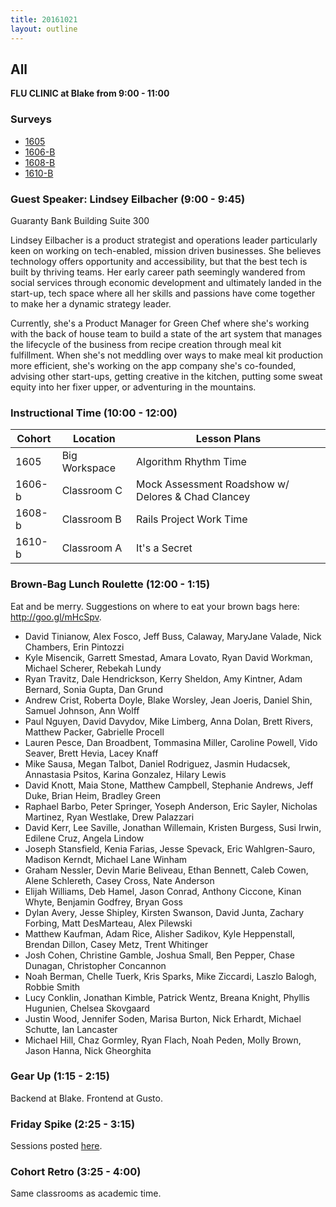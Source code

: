 ```yaml
---
title: 20161021
layout: outline
---
```


## All
__FLU CLINIC at Blake from 9:00 - 11:00__

### Surveys

* [1605]()
* [1606-B](https://goo.gl/forms/ZGO7gcRI7nxUcCIp2)
* [1608-B](https://goo.gl/forms/odt8vorX4viJ363L2)
* [1610-B](https://goo.gl/forms/nY2D99ngsMRqI6FH3)

### Guest Speaker: Lindsey Eilbacher (9:00 - 9:45)

Guaranty Bank Building Suite 300

Lindsey Eilbacher is a product strategist and operations leader particularly keen on working on tech-enabled, mission driven businesses. She believes technology offers opportunity and accessibility, but that the best tech is built by thriving teams. Her early career path seemingly wandered from social services through economic development and ultimately landed in the start-up, tech space where all her skills and passions have come together to make her a dynamic strategy leader.

Currently, she's a Product Manager for Green Chef where she's working with the back of house team to build a state of the art system that manages the lifecycle of the business from recipe creation through meal kit fulfillment. When she's not meddling over ways to make meal kit production more efficient, she's working on the app company she's co-founded, advising other start-ups, getting creative in the kitchen, putting some sweat equity into her fixer upper, or adventuring in the mountains.

### Instructional Time (10:00 - 12:00)
| Cohort | Location | Lesson Plans |
| ------ | -------- | ------------ |
| 1605   | Big Workspace | Algorithm Rhythm Time |
| 1606-b | Classroom C | Mock Assessment Roadshow w/ Delores & Chad Clancey |
| 1608-b | Classroom B | Rails Project Work Time |
| 1610-b | Classroom A | It's a Secret |


### Brown-Bag Lunch Roulette (12:00 - 1:15)

Eat and be merry. Suggestions on where to eat your brown bags here: http://goo.gl/mHcSpv.

* David Tinianow, Alex Fosco, Jeff Buss, Calaway, MaryJane Valade, Nick Chambers, Erin Pintozzi
* Kyle Misencik, Garrett Smestad, Amara Lovato, Ryan David Workman, Michael Scherer, Rebekah Lundy
* Ryan Travitz, Dale Hendrickson, Kerry Sheldon, Amy Kintner, Adam Bernard, Sonia Gupta, Dan Grund
* Andrew Crist, Roberta Doyle, Blake Worsley, Jean Joeris, Daniel Shin, Samuel Johnson, Ann Wolff
* Paul Nguyen, David Davydov, Mike Limberg, Anna Dolan, Brett Rivers, Matthew Packer, Gabrielle Procell
* Lauren Pesce, Dan Broadbent, Tommasina Miller, Caroline Powell, Vido Seaver, Brett Hevia, Lacey Knaff
* Mike Sausa, Megan Talbot, Daniel Rodriguez, Jasmin Hudacsek, Annastasia Psitos, Karina Gonzalez, Hilary Lewis
* David Knott, Maia Stone, Matthew Campbell, Stephanie Andrews, Jeff Duke, Brian Heim, Bradley Green
* Raphael Barbo, Peter Springer, Yoseph Anderson, Eric Sayler, Nicholas Martinez, Ryan Westlake, Drew Palazzari
* David Kerr, Lee Saville, Jonathan Willemain, Kristen Burgess, Susi Irwin, Edilene Cruz, Angela Lindow
* Joseph Stansfield, Kenia Farias, Jesse Spevack, Eric Wahlgren-Sauro, Madison Kerndt, Michael Lane Winham
* Graham Nessler, Devin Marie Beliveau, Ethan Bennett, Caleb Cowen, Alene Schlereth, Casey Cross, Nate Anderson
* Elijah Williams, Deb Hamel, Jason Conrad, Anthony Ciccone, Kinan Whyte, Benjamin Godfrey, Bryan Goss
* Dylan Avery, Jesse Shipley, Kirsten Swanson, David Junta, Zachary Forbing, Matt DesMarteau, Alex Pilewski
* Matthew Kaufman, Adam Rice, Alisher Sadikov, Kyle Heppenstall, Brendan Dillon, Casey Metz, Trent Whitinger
* Josh Cohen, Christine Gamble, Joshua Small, Ben Pepper, Chase Dunagan, Christopher Concannon
* Noah Berman, Chelle Tuerk, Kris Sparks, Mike Ziccardi, Laszlo Balogh, Robbie Smith
* Lucy Conklin, Jonathan Kimble, Patrick Wentz, Breana Knight, Phyllis Hugunien, Chelsea Skovgaard
* Justin Wood, Jennifer Soden, Marisa Burton, Nick Erhardt, Michael Schutte, Ian Lancaster
* Michael Hill, Chaz Gormley, Ryan Flach, Noah Peden, Molly Brown, Jason Hanna, Nick Gheorghita


### Gear Up (1:15 - 2:15)

Backend at Blake. Frontend at Gusto.

### Friday Spike (2:25 - 3:15)

Sessions posted [here](https://docs.google.com/document/d/16GOvVXm9UQSq0zsh_z9nFPEfRE9huS0gIi53EAa0sTI/edit).

### Cohort Retro (3:25 - 4:00)
Same classrooms as academic time.
